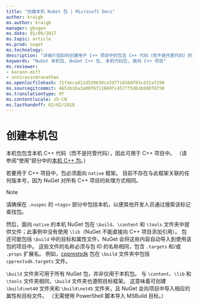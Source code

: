 ```yaml
---
title: "创建本机 NuGet 包 | Microsoft Docs"
author: kraigb
ms.author: kraigb
manager: ghogen
ms.date: 01/09/2017
ms.topic: article
ms.prod: nuget
ms.technology: 
description: "详细介绍如何创建用于 C++ 项目中的包含 C++ 代码（而不是托管代码）的本机 NuGet 包。"
keywords: "NuGet 本机包, NuGet C++ 包, 本机代码包, 面向 C++ 项目"
ms.reviewer:
- karann-msft
- unniravindranathan
ms.openlocfilehash: 71f4eca411d520630ca7d77165b8f03cd32af290
ms.sourcegitcommit: 4651b16a3a08f6711669fc4577f5d63b600f8f58
ms.translationtype: HT
ms.contentlocale: zh-CN
ms.lasthandoff: 02/02/2018
---
```

# <a name="creating-native-packages"></a>创建本机包

本机包包含本机 C++ 代码（而不是托管代码），因此可用于 C++ 项目中。 （请参阅“使用”部分中的[本机 C++ 包](../consume-packages/finding-and-choosing-packages.md#native-cpp-packages)。）

若要用于 C++ 项目中，包必须面向 `native` 框架。 目前不存在与此框架关联的任何版本号，因为 NuGet 对所有 C++ 项目的处理方式相同。

> [!Note]
> 请确保在 `.nuspec` 的 `<tags>` 部分中包括本机，以便其他开发人员通过搜索该标记查找包。

然后，面向 `native` 的本机 NuGet 包在 `\build`、`\content` 和 `\tools` 文件夹中提供文件；此事例中没有使用 `\lib`（NuGet 不能直接向 C++ 项目添加引用）。 包还可能包括 `\build` 中的目标和属性文件，NuGet 会将这些内容自动导入到使用该包的项目中。 这些文件的名称必须与包 ID 的名称相同，包含 `.targets` 和/或 `.props` 扩展名。 例如，[cpprestsdk](https://nuget.org/packages/cpprestsdk/) 包在 `\build` 文件夹中包括 `cpprestsdk.targets` 文件。

`\build` 文件夹可用于所有 NuGet 包，并非仅用于本机包。 与 `\content`、`\lib` 和 `\tools` 文件夹相同，`\build` 文件夹也遵照目标框架。 这意味着可创建 `\build\net40` 文件夹和 `\build\net45` 文件夹，且 NuGet 会向项目中导入相应的属性和目标文件。 （无需使用 PowerShell 脚本导入 MSBuild 目标。）
